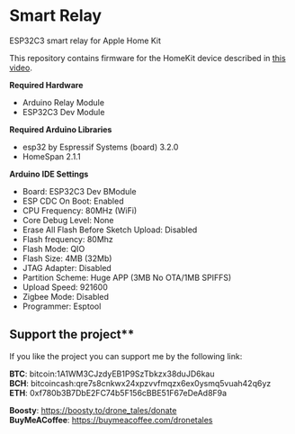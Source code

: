 # Smart Relay
 ESP32C3 smart relay for Apple Home Kit

 This repository contains firmware for the HomeKit device described in [this video](https://youtu.be/vQ_4E_zfgw4).

 **Required Hardware**
 - Arduino Relay Module
 - ESP32C3 Dev Module
 
 **Required Arduino Libraries**
 - esp32 by Espressif Systems (board) 3.2.0
 - HomeSpan 2.1.1
 
 **Arduino IDE Settings**
 - Board: ESP32C3 Dev BModule
 - ESP CDC On Boot: Enabled
 - CPU Frequency: 80MHz (WiFi)
 - Core Debug Level: None
 - Erase All Flash Before Sketch Upload: Disabled
 - Flash frequency: 80Mhz
 - Flash Mode: QIO
 - Flash Size: 4MB (32Mb)
 - JTAG Adapter: Disabled
 - Partition Scheme: Huge APP (3MB No OTA/1MB SPIFFS)
 - Upload Speed: 921600
 - Zigbee Mode: Disabled
 - Programmer: Esptool

## Support the project**  
 
 If you like the project you can support me by the following link:  
 
 **BTC**: bitcoin:1A1WM3CJzdyEB1P9SzTbkzx38duJD6kau  
 **BCH**: bitcoincash:qre7s8cnkwx24xpzvvfmqzx6ex0ysmq5vuah42q6yz  
 **ETH**: 0xf780b3B7DbE2FC74b5F156cBBE51F67eDeAd8F9a  
 
 **Boosty**: https://boosty.to/drone_tales/donate  
 **BuyMeACoffee**: https://buymeacoffee.com/dronetales  
